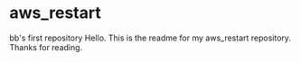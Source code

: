 # aws_restart
bb's first repository
Hello. This is the readme for my aws_restart repository. Thanks for reading.
